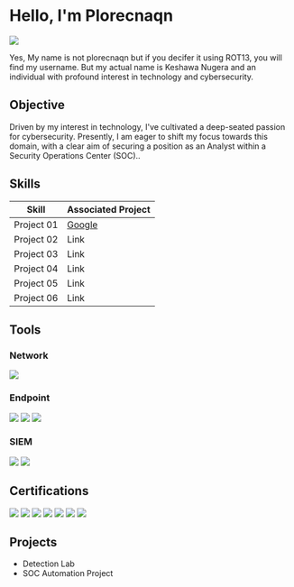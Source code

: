 # Hello, I'm Plorecnaqn
<a href="https://www.linkedin.com/in/keshawa-nugera-ba8216180/"><img src="https://img.shields.io/badge/-LinkedIn-0072b1?&style=for-the-badge&logo=linkedin&logoColor=white" /></a>



Yes, My name is not plorecnaqn but if you decifer it using ROT13, you will find my username. But my actual name is Keshawa Nugera and an individual with profound interest in technology and cybersecurity.

## Objective


Driven by my interest in technology, I've cultivated a deep-seated passion for cybersecurity. Presently, I am eager to shift my focus towards this domain, with a clear aim of securing a position as an Analyst within a Security Operations Center (SOC)..

## Skills


| Skill                                         | Associated Project         |
|-----------------------------------------------|----------------------------|
| Project 01                                  | <a href="https://google.com">Google</a>|
| Project 02                                  | Link|
| Project 03                                  | Link|
| Project 04                                  | Link|
| Project 05                                  | Link|
| Project 06                                  | Link|

## Tools


### Network
<div>
    <img src="https://img.shields.io/badge/-Wireshark-1679A7?&style=for-the-badge&logo=Wireshark&logoColor=white" />
  

### Endpoint
<div>
    <img src="https://img.shields.io/badge/-Microsoft_Defender_for_Endpoint-00A4EF?&style=for-the-badge&logo=Microsoft&logoColor=white" />
  <img src="https://img.shields.io/badge/-NinjaOne-0088CC?&style=for-the-badge&logo=NinjaOne&logoColor=white" />
  <img src="https://img.shields.io/badge/-Sophos-008080?style=for-the-badge&logo=Sophos&logoColor=white" />
  


</div>

### SIEM
<div>
    <img src="https://img.shields.io/badge/-Microsoft_Sentinel-0078D4?&style=for-the-badge&logo=Microsoft&logoColor=white" />
    <img src="https://img.shields.io/badge/-Splunk-000000?&style=for-the-badge&logo=Splunk&logoColor=white" />
   
</div>

## Certifications

<div>

<img src="https://img.shields.io/badge/-Network%2B-007ACC?&style=for-the-badge&logo=CompTIA&logoColor=white" />
<img src="https://img.shields.io/badge/-A%2B-4D4D4D?&style=for-the-badge&logo=CompTIA&logoColor=white" />
<img src="https://img.shields.io/badge/-CIOS-4D4D4D?style=for-the-badge&logo=CompTIA&logoColor=white" />
<img src="https://img.shields.io/badge/-AZ--900-0078D4?style=for-the-badge&logo=Microsoft&logoColor=white" />
<img src="https://img.shields.io/badge/-AZ--104-0078D4?style=for-the-badge&logo=Microsoft%20Azure&logoColor=white" />
<img src="https://img.shields.io/badge/-Linux%20Essentials-FCC624?style=for-the-badge&logo=Linux&logoColor=black" />
<img src="https://img.shields.io/badge/-CC-007CBC?style=for-the-badge&logo=ISC2&logoColor=white" />





</div>

## Projects
- Detection Lab
- SOC Automation Project
